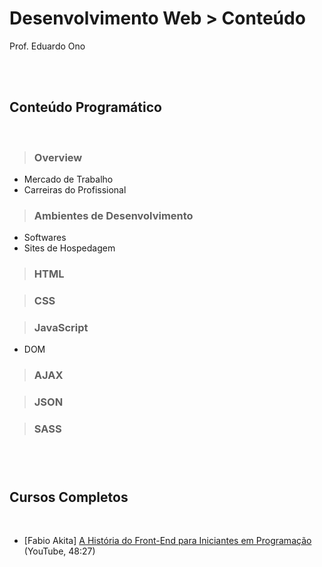 # Desenvolvimento Web > Conteúdo

Prof. Eduardo Ono

<br><br>

## Conteúdo Programático
<br>

> ### Overview

* Mercado de Trabalho
* Carreiras do Profissional

> ### Ambientes de Desenvolvimento

* Softwares
* Sites de Hospedagem

> ### HTML

> ### CSS

> ### JavaScript
* DOM

> ### AJAX

> ### JSON

> ### SASS

> ### 

<br><br>

## Cursos Completos
<br>

* [Fabio Akita] [A História do Front-End para Iniciantes em Programação](https://youtu.be/VKmPGmFY7H4) (YouTube, 48:27)

<br>
